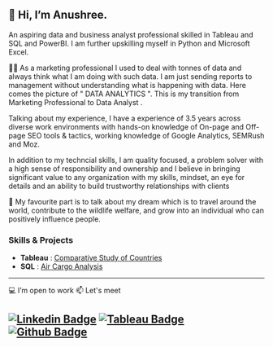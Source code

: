## 👋 Hi, I’m Anushree. 

<p> An aspiring data and business analyst professional skilled in Tableau and SQL and PowerBI. I am further upskilling myself in Python and Microsoft Excel.<p>

👩‍💻 As a marketing professional I used to deal with tonnes of data and always think what I am doing with such data. I am just sending reports to management without understanding what is happening with data. 
Here comes the picture of " DATA ANALYTICS ". This is my transition from Marketing Professional to Data Analyst .

Talking about my experience, I have a experience of 3.5 years across diverse work environments with hands-on knowledge of On-page and Off-page SEO tools & tactics, working knowledge of Google Analytics, SEMRush and Moz.
  
In addition to my techncial skills, I am quality focused, a problem solver with a high sense of responsibility and ownership and I believe in bringing significant value to any organization with my skills, mindset, an eye for details and an ability to build trustworthy relationships with clients
  
👀 My favourite part is to talk about my dream which is to travel around the world, contribute to the wildlife welfare, and grow into an individual who can positively influence people.
### Skills & Projects 
+ **Tableau** : [Comparative Study of Countries](https://github.com/Anushreebh/Comparative-Study-of-Countries)
+ **SQL** : [Air Cargo Analysis](https://github.com/Anushreebh/Air-Cargo-Analysis)
---
💻 I’m open to work 📫 Let's meet
  
[![Linkedin Badge](https://img.shields.io/badge/-LinkedIn-blue?style=flat-square&logo=Linkedin&logoColor=white&link=https://www.linkedin.com/in/anushree-bhargava/)](https://www.linkedin.com/in/anushree-bhargava/)
[![Tableau Badge](http://img.shields.io/badge/-Tableau-orange?style=flat-square&logo=tableau&logoColor=white&link=https://public.tableau.com/app/profile/anushreebh)](https://public.tableau.com/app/profile/anushreebh)
[![Github Badge](http://img.shields.io/badge/-Github-black?style=flat-square&logo=github&link=https://github.com/Anushreebh)](https://github.com/Anushreebh)
---


<!---
Anushreebh/Anushreebh is a ✨ special ✨ repository because its `README.md` (this file) appears on your GitHub profile.
You can click the Preview link to take a look at your changes.
--->

